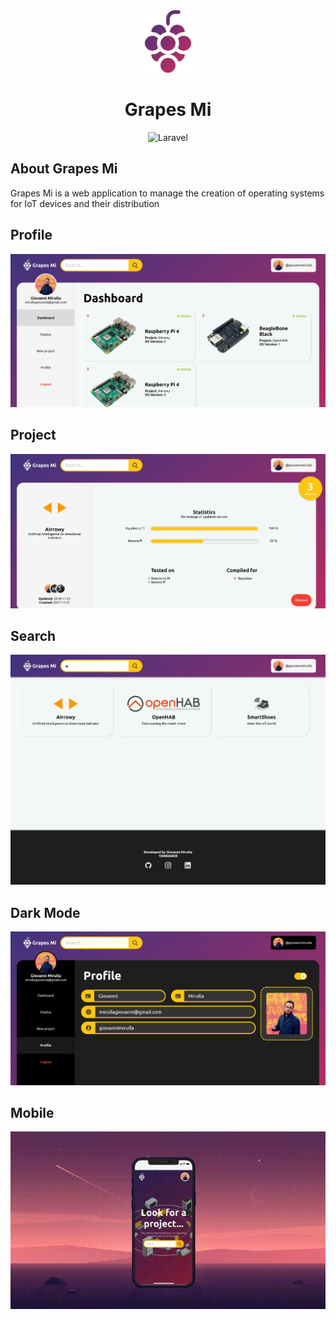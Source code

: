 <div align="center"> <img src="public/img/logo.png" width="100">
<h1>Grapes Mi</h1></div>


<p align="center">
<img src="https://img.shields.io/badge/Laravel%20-%23FF2D20.svg?&style=for-the-badge&logo=laravel&logoColor=white&style=flat" alt="Laravel">
</p>

## About Grapes Mi

Grapes Mi is a web application to manage the creation of operating systems for IoT devices and their distribution

## Profile
<div align="center"><img src="readmeImg/profile.png"/></div>

## Project
<div align="center"><img src="readmeImg/project.png"/></div>

## Search
<div align="center"><img src="readmeImg/search.png"/></div>

## Dark Mode
<div align="center"><img src="readmeImg/darkMode.png"/></div>

## Mobile
<div align="center"><img src="readmeImg/mobile.gif"/></div>